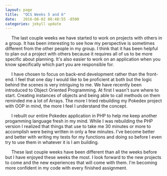 ```yaml
---
layout: page
title:  "OCS Weeks 5 and 6"
date:   2016-08-02 08:48:55 -0500
categories: jekyll update
---
```

&nbsp;&nbsp;&nbsp;&nbsp;&nbsp;The last couple weeks we have started to work on projects with others in a group. It has been interesting to see how my perspective is sometimes different from the other people in my group. I think that it has been helpful to plan out a project with others because it requires all of us to be more specific about planning. It's also easier to work on an application when you know specifically which part you are responsible for.

&nbsp;&nbsp;&nbsp;&nbsp;&nbsp;I have chosen to focus on back-end development rather than the front-end. I feel that one day I would like to be proficient at both but the logic behind the scenes is very intriguing to me. We have recently been introduced to Object Oriented Programming. At first I wasn't sure where to start. Creating instances of objects and being able to call methods on them reminded me a lot of Arrays. The more I tried rebuilding my Pokedex project with OOP in mind, the more I feel I understand the concept.

&nbsp;&nbsp;&nbsp;&nbsp;&nbsp;I rebuilt our entire Pokedex application in PHP to help me keep another progamming language fresh in my mind. While I was rebuilding the PHP version I realized that things that use to take me 30 minutes or more to accomplish were being written in only a few minutes. I've become better and better with writing my tests for my functions and doing so before I even try to use them in whatever it is I am building.

&nbsp;&nbsp;&nbsp;&nbsp;&nbsp;These last couple weeks have been different than all the weeks before but I have enjoyed these weeks the most. I look forward to the new projects to come and the new experiences that will come with them. I'm becoming more confident in my code with every finished assignment.